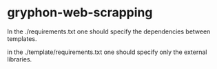
# gryphon-web-scrapping

In the ./requirements.txt one should specify the dependencies between templates.

in the ./template/requirements.txt one should specify only the external libraries.
